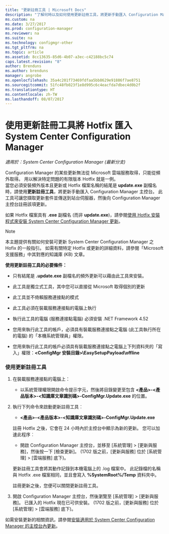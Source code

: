 ```yaml
---
title: "更新註冊工具 | Microsoft Docs"
description: "了解何時以及如何使用更新註冊工具，將更新手動匯入 Configuration Manager 主控台。"
ms.custom: na
ms.date: 3/27/2017
ms.prod: configuration-manager
ms.reviewer: na
ms.suite: na
ms.technology: configmgr-other
ms.tgt_pltfrm: na
ms.topic: article
ms.assetid: 8cc13635-85d6-4b07-a3ec-c42188bc5c74
caps.latest.revision: "8"
author: Brenduns
ms.author: brenduns
manager: angrobe
ms.openlocfilehash: 35a4c201f73469fdfaa5bb8629e91886f7ae8751
ms.sourcegitcommit: 51fc48fb023f1e8d995c6c4eacfda7dbec4d0b2f
ms.translationtype: HT
ms.contentlocale: zh-TW
ms.lasthandoff: 08/07/2017
---
```

# <a name="use-the-update-registration-tool-to-import-hotfixes-to-system-center-configuration-manager"></a>使用更新註冊工具將 Hotfix 匯入 System Center Configuration Manager

*適用於：System Center Configuration Manager (最新分支)*

Configuration Manager 的某些更新無法從 Microsoft 雲端服務取得，只能從頻外取得。 用以解決特定問題的有限版本 Hotfix 就是一例。   
當您必須安裝頻外版本且更新或 Hotfix 檔案名稱的結尾是 **update.exe** 副檔名時，請使用**更新註冊工具**，將更新手動匯入 Configuration Manager 主控台。 此工具可讓您擷取更新套件並傳送到站台伺服器，然後向 Configuration Manager 主控台註冊該項更新。  

 如果 Hotfix 檔案具有 **.exe** 副檔名 (而非 **update.exe**)，請參閱[使用 Hotfix 安裝程式來安裝 System Center Configuration Manager 更新](../../../core/servers/manage/use-the-hotfix-installer-to-install-updates.md)。  

> [!NOTE]  
>  本主題提供有關如何安裝可更新 System Center Configuration Manager 之 Hofix 的一般指引。 如需有關特定 Hotfix 或更新的詳細資料，請參閱「Microsoft 支援服務」中其對應的知識庫 (KB) 文章。  

 **使用更新註冊工具的必要條件：**  

-   只有結尾是 **.update.exe** 副檔名的頻外更新可以藉由此工具來安裝。  

-   此工具是獨立式工具，其中您可以直接從 Microsoft 取得個別的更新  

-   此工具並不倚賴服務連接點的模式  

-   此工具必須在裝載服務連接點的電腦上執行  

-   執行此工具的電腦 (服務連接點電腦) 必須安裝 .NET Framework 4.52  

-   您用來執行此工具的帳戶，必須具有裝載服務連接點之電腦 (此工具執行所在的電腦) 的「本機系統管理員」權限。  

-   您用來執行此工具的帳戶必須具有裝載服務連接點之電腦上下列資料夾的「寫入」權限：**&lt;ConfigMgr 安裝目錄\>\EasySetupPayload\offline**  

### <a name="to-use-the-update-registration-tool"></a>使用更新註冊工具  

1.  在裝載服務連接點的電腦上：  

    -   以系統管理權限開啟命令提示字元，然後將目錄變更至包含 **&lt;產品\>-&lt;產品版本\>-&lt;知識庫文章識別碼\>-ConfigMgr.Update.exe** 的位置。  

2.  執行下列命令來啟動更新註冊工具︰  

    -   **&lt;產品\>-&lt;產品版本\>-&lt;知識庫文章識別碼\>-ConfigMgr.Update.exe**  

    註冊 Hotfix 之後，它會在 24 小時內於主控台中顯示為新的更新。  您可以加速此程序︰

    - 開啟 Configuration Manager 主控台，並移至 [系統管理] > [更新與服務]，然後按一下 [檢查更新]。 (1702 版之前，[更新與服務] 位於 [系統管理] > [雲端服務] 底下)。 

    更新註冊工具會將其動作記錄到本機電腦上的 .log 檔案中。 此記錄檔的名稱與 Hotfix .exe 檔案相同，並且會寫入 **%SystemRoot%/Temp** 資料夾中。  

     註冊更新之後，您便可以關閉更新註冊工具。  

3.  開啟 Configuration Manager 主控台，然後瀏覽至 [系統管理] > [更新與服務]。 已匯入的 Hotfix 現在已可供安裝。 (1702 版之前，[更新與服務] 位於 [系統管理] > [雲端服務] 底下)。

 如需安裝更新的相關資訊，請參閱[安裝適用於 System Center Configuration Manager 的主控台內更新](../../../core/servers/manage/install-in-console-updates.md)。  
